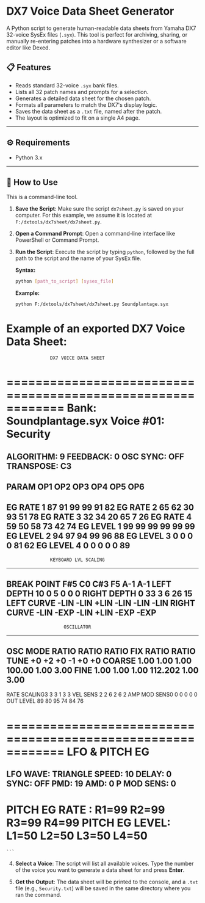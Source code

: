 # DX7 Voice Data Sheet Generator

A Python script to generate human-readable data sheets from Yamaha DX7 32-voice SysEx files (`.syx`). This tool is perfect for archiving, sharing, or manually re-entering patches into a hardware synthesizer or a software editor like Dexed.

## 📋 Features

-   Reads standard 32-voice `.syx` bank files.
-   Lists all 32 patch names and prompts for a selection.
-   Generates a detailed data sheet for the chosen patch.
-   Formats all parameters to match the DX7's display logic.
-   Saves the data sheet as a `.txt` file, named after the patch.
-   The layout is optimized to fit on a single A4 page.

---
## ⚙️ Requirements

-   Python 3.x

---
## 🚀 How to Use

This is a command-line tool.

1.  **Save the Script**: Make sure the script `dx7sheet.py` is saved on your computer. For this example, we assume it is located at `F:/dxtools/dx7sheet/dx7sheet.py`.

2.  **Open a Command Prompt**: Open a command-line interface like PowerShell or Command Prompt.

3.  **Run the Script**: Execute the script by typing `python`, followed by the full path to the script and the name of your SysEx file.

    **Syntax:**
    ```bash
    python [path_to_script] [sysex_file]
    ```

    **Example:**
    ```bash
    python F:/dxtools/dx7sheet/dx7sheet.py Soundplantage.syx


Example of an exported DX7 Voice Data Sheet:
============================================================
                    DX7 VOICE DATA SHEET                    
============================================================
Bank: Soundplantage.syx         Voice #01: Security
============================================================
ALGORITHM: 9   FEEDBACK: 0   OSC SYNC: OFF   TRANSPOSE: C3
------------------------------------------------------------
PARAM       OP1     OP2     OP3     OP4     OP5     OP6
------------------------------------------------------------
EG RATE 1   87      91      99      99      91      82
EG RATE 2   65      62      30      93      51      78
EG RATE 3   32      34      20      65      7       26
EG RATE 4   59      50      58      73      42      74
EG LEVEL 1  99      99      99      99      99      99
EG LEVEL 2  94      97      94      99      96      88
EG LEVEL 3  0       0       0       0       81      62
EG LEVEL 4  0       0       0       0       0       89
------------------------------------------------------------
                    KEYBOARD LVL SCALING                    
------------------------------------------------------------
BREAK POINT F#5     C0      C#3     F5      A-1     A-1
LEFT DEPTH  10      0       5       0       0       0
RIGHT DEPTH 0       33      3       6       26      15
LEFT CURVE  -LIN    -LIN    +LIN    -LIN    -LIN    -LIN
RIGHT CURVE -LIN    -EXP    -LIN    +LIN    -EXP    -EXP
------------------------------------------------------------
                         OSCILLATOR                         
------------------------------------------------------------
OSC MODE    RATIO   RATIO   RATIO   FIX     RATIO   RATIO
TUNE        +0      +2      +0      -1      +0      +0
COARSE      1.00    1.00    1.00    100.00  1.00    3.00
FINE        1.00    1.00    1.00    112.202 1.00    3.00
------------------------------------------------------------
RATE SCALING3       3       3       1       3       3
VEL SENS    2       2       6       2       6       2
AMP MOD SENS0       0       0       0       0       0
OUT LEVEL   89      80      95      74      84      76

============================================================
                       LFO & PITCH EG                       
============================================================
LFO WAVE: TRIANGLE   SPEED: 10  DELAY: 0   SYNC: OFF
PMD: 19  AMD: 0   P MOD SENS: 0  
------------------------------------------------------------
PITCH EG RATE : R1=99  R2=99  R3=99  R4=99 
PITCH EG LEVEL: L1=50  L2=50  L3=50  L4=50 
============================================================
    ```

4.  **Select a Voice**: The script will list all available voices. Type the number of the voice you want to generate a data sheet for and press **Enter**.

5.  **Get the Output**: The data sheet will be printed to the console, and a `.txt` file (e.g., `Security.txt`) will be saved in the same directory where you ran the command.
